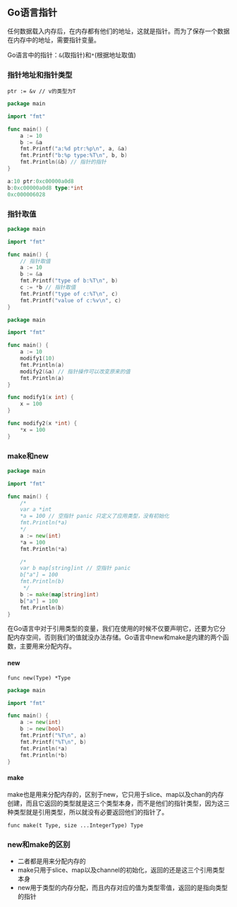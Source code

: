 ## Go语言指针

任何数据载入内存后，在内存都有他们的地址，这就是指针。而为了保存一个数据在内存中的地址，需要指针变量。

Go语言中的指针：`&`(取指针)和`*`(根据地址取值)

### 指针地址和指针类型

```
ptr := &v // v的类型为T
```

```go
package main

import "fmt"

func main() {
	a := 10
	b := &a
	fmt.Printf("a:%d ptr:%p\n", a, &a)
	fmt.Printf("b:%p type:%T\n", b, b)
	fmt.Println(&b) // 指针的指针
}

a:10 ptr:0xc00000a0d8
b:0xc00000a0d8 type:*int
0xc000006028
```

### 指针取值

```go
package main

import "fmt"

func main() {
	// 指针取值
	a := 10
	b := &a
	fmt.Printf("type of b:%T\n", b)
	c := *b // 指针取值
	fmt.Printf("type of c:%T\n", c)
	fmt.Printf("value of c:%v\n", c)
}
```

```go
package main

import "fmt"

func main() {
	a := 10
	modify1(10)
	fmt.Println(a)
	modify2(&a) // 指针操作可以改变原来的值
	fmt.Println(a)
}

func modify1(x int) {
	x = 100
}

func modify2(x *int) {
	*x = 100
}
```

### make和new

```go
package main

import "fmt"

func main() {
	/*
	var a *int
	*a = 100 // 空指针 panic 只定义了应用类型，没有初始化
	fmt.Println(*a)
	*/
	a := new(int)
	*a = 100
	fmt.Println(*a)

	/*
	var b map[string]int // 空指针 panic
	b["a"] = 100
	fmt.Println(b)
	 */
	b := make(map[string]int)
	b["a"] = 100
	fmt.Println(b)
}
```

 在Go语言中对于引用类型的变量，我们在使用的时候不仅要声明它，还要为它分配内存空间，否则我们的值就没办法存储。Go语言中new和make是内建的两个函数，主要用来分配内存。
 
 #### new

```
func new(Type) *Type
```

```go
package main

import "fmt"

func main() {
	a := new(int)
	b := new(bool)
	fmt.Printf("%T\n", a)
	fmt.Printf("%T\n", b)
	fmt.Println(*a)
	fmt.Println(*b)
}
```

#### make

make也是用来分配内存的，区别于new，它只用于slice、map以及chan的内存创建，而且它返回的类型就是这三个类型本身，而不是他们的指针类型，因为这三种类型就是引用类型，所以就没有必要返回他们的指针了。

```
func make(t Type, size ...IntegerType) Type
```

### new和make的区别

- 二者都是用来分配内存的
- make只用于slice、map以及channel的初始化，返回的还是这三个引用类型本身
- new用于类型的内存分配，而且内存对应的值为类型零值，返回的是指向类型的指针

